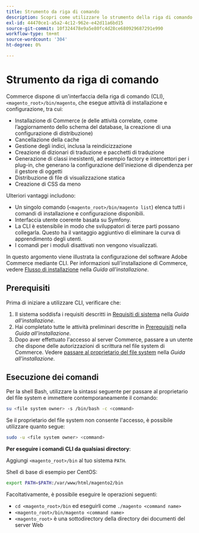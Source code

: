 ```yaml
---
title: Strumento da riga di comando
description: Scopri come utilizzare lo strumento della riga di comando di Adobe Commerce per le attività di installazione e configurazione. Rilevamento dei comandi CLI e delle funzioni amministrative.
exl-id: 44470ce1-a5a2-4c12-962e-e42d11a6bd15
source-git-commit: 10f324478e9a5e80fc4d28ce680929687291e990
workflow-type: tm+mt
source-wordcount: '304'
ht-degree: 0%

---
```


# Strumento da riga di comando

Commerce dispone di un&#39;interfaccia della riga di comando (CLI), `<magento_root>/bin/magento`, che esegue attività di installazione e configurazione, tra cui:

- Installazione di Commerce (e delle attività correlate, come l’aggiornamento dello schema del database, la creazione di una configurazione di distribuzione)
- Cancellazione della cache
- Gestione degli indici, inclusa la reindicizzazione
- Creazione di dizionari di traduzione e pacchetti di traduzione
- Generazione di classi inesistenti, ad esempio factory e intercettori per i plug-in, che generano la configurazione dell&#39;iniezione di dipendenza per il gestore di oggetti
- Distribuzione di file di visualizzazione statica
- Creazione di CSS da meno

Ulteriori vantaggi includono:

- Un singolo comando (`<magento_root>/bin/magento list`) elenca tutti i comandi di installazione e configurazione disponibili.
- Interfaccia utente coerente basata su Symfony.
- La CLI è estensibile in modo che sviluppatori di terze parti possano collegarla. Questo ha il vantaggio aggiuntivo di eliminare la curva di apprendimento degli utenti.
- I comandi per i moduli disattivati non vengono visualizzati.

In questo argomento viene illustrata la configurazione del software Adobe Commerce mediante CLI. Per informazioni sull&#39;installazione di Commerce, vedere [Flusso di installazione](../../installation/overview.md) nella _Guida all&#39;installazione_.

## Prerequisiti

Prima di iniziare a utilizzare CLI, verificare che:

1. Il sistema soddisfa i requisiti descritti in [Requisiti di sistema](../../installation/system-requirements.md) nella _Guida all&#39;installazione_.
1. Hai completato tutte le attività preliminari descritte in [Prerequisiti](../../installation/prerequisites/overview.md) nella _Guida all&#39;installazione_.
1. Dopo aver effettuato l&#39;accesso al server Commerce, passare a un utente che dispone delle autorizzazioni di scrittura nel file system di Commerce. Vedere [passare al proprietario del file system](../../installation/prerequisites/file-system/overview.md) nella _Guida all&#39;installazione_.

## Esecuzione dei comandi

Per la shell Bash, utilizzare la sintassi seguente per passare al proprietario del file system e immettere contemporaneamente il comando:

```bash
su <file system owner> -s /bin/bash -c <command>
```

Se il proprietario del file system non consente l&#39;accesso, è possibile utilizzare quanto segue:

```bash
sudo -u <file system owner> <command>
```

**Per eseguire i comandi CLI da qualsiasi directory**:

Aggiungi `<magento_root>/bin` al tuo sistema `PATH`.

Shell di base di esempio per CentOS:

```bash
export PATH=$PATH:/var/www/html/magento2/bin
```

Facoltativamente, è possibile eseguire le operazioni seguenti:

- `cd <magento_root>/bin` ed eseguirli come `./magento <command name>`
- `<magento_root>/bin/magento <command name>`
- `<magento_root>` è una sottodirectory della directory dei documenti del server Web
